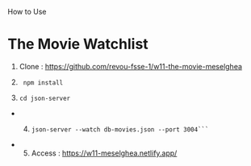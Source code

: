 How to Use

# The Movie Watchlist

1. Clone : https://github.com/revou-fsse-1/w11-the-movie-meselghea
2. ```
    npm install
    ```
3. ```
   cd json-server
   ```
- 4. ```
     json-server --watch db-movies.json --port 3004```
- 5. Access : https://w11-meselghea.netlify.app/
